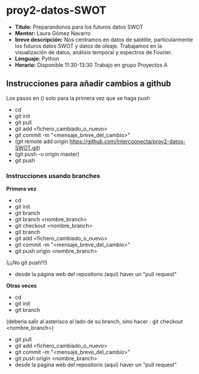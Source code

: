 # proy2-datos-SWOT

- **Título:** Preparandonos para los futuros datos SWOT
- **Mentor:** Laura Gómez Navarro
- **breve descripción:** Nos centramos en datos de satélite, particularmente los futuros datos SWOT y datos de oleaje.  Trabajamos en la visualización de datos, análisis temporal y espectros de Fourier.
- **Lenguaje:** Python
- **Horario:** Disponible 11:30-13:30 Trabajo en grupo Proyectos A

## Instrucciones para añadir cambios a github
Los pasos en () solo para la primera vez que se haga push

- cd <carpeta>
- git init
- git pull
- git add <fichero_cambiado_o_nuevo>
- git commit -m "<mensaje_breve_del_cambio>"
- (git remote add origin https://github.com/Intercoonecta/proy2-datos-SWOT.git)
- (git push -u origin master)
- git push
    
### Instrucciones usando branches

**Primera vez**
- cd <carpeta>
- git init
- git branch
- git branch <nombre_branch>
- git checkout <nombre_branch>
- git branch
- git add <fichero_cambiado_o_nuevo>
- git commit -m "<mensaje_breve_del_cambio>"
- git push origin <nombre_branch> 
    
(¡¡¡No git push!!!)
   
- desde la página web del repositorio (aquí) haver un "pull request"

**Otras veces**
- cd <carpeta>
- git init
- git branch

(deberia salir al asterisco al lado de su branch, sino hacer : git checkout <nombre_branch>)

- git pull
- git add <fichero_cambiado_o_nuevo>
- git commit -m "<mensaje_breve_del_cambio>"
- git push origin <nombre_branch> 
- desde la página web del repositorio (aquí) haver un "pull request"
